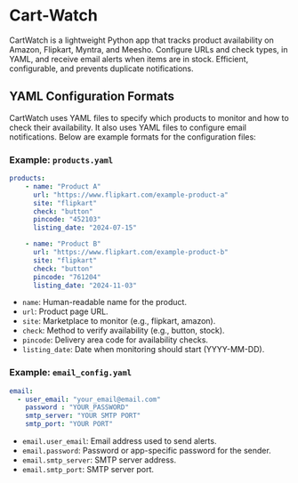 # Cart-Watch
CartWatch is a lightweight Python app that tracks product availability on Amazon, Flipkart, Myntra, and Meesho. Configure URLs and check types, in YAML, and receive email alerts when items are in stock. Efficient, configurable, and prevents duplicate notifications.


## YAML Configuration Formats

CartWatch uses YAML files to specify which products to monitor and how to check their availability. It also uses YAML files to configure email notifications. Below are example formats for the configuration files:

### Example: `products.yaml`

```yaml
products:
    - name: "Product A"
      url: "https://www.flipkart.com/example-product-a"
      site: "flipkart"
      check: "button"
      pincode: "452103"
      listing_date: "2024-07-15"

    - name: "Product B"
      url: "https://www.flipkart.com/example-product-b"
      site: "flipkart"
      check: "button"
      pincode: "761204"
      listing_date: "2024-11-03"
```

- `name`: Human-readable name for the product.
- `url`: Product page URL.
- `site`: Marketplace to monitor (e.g., flipkart, amazon).
- `check`: Method to verify availability (e.g., button, stock).
- `pincode`: Delivery area code for availability checks.
- `listing_date`: Date when monitoring should start (YYYY-MM-DD).

### Example: `email_config.yaml`

```yaml
email:
  - user_email: "your_email@email.com"
    password : "YOUR_PASSWORD"
    smtp_server: "YOUR SMTP PORT"
    smtp_port: "YOUR PORT"
```

- `email.user_email`: Email address used to send alerts.
- `email.password`: Password or app-specific password for the sender.
- `email.smtp_server`: SMTP server address.
- `email.smtp_port`: SMTP server port.
